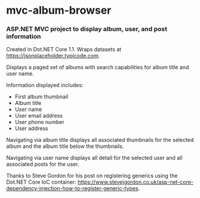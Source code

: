 # mvc-album-browser
### ASP.NET MVC project to display album, user, and post information

Created in Dot.NET Core 1.1.  Wraps datasets at https://jsonplaceholder.typicode.com.

Displays a paged set of albums with search capabilities for album title and user name.

Information displayed includes:
  * First album thumbnail
  * Album title
  * User name
  * User email address
  * User phone number
  * User address

Navigating via album title displays all associated thumbnails for the selected album and the album title below the thumbnails.

Navigating via user name displays all detail for the selected user and all associated posts for the user.

Thanks to Steve Gordon for his post on registering generics using the Dot.NET Core IoC container: https://www.stevejgordon.co.uk/asp-net-core-dependency-injection-how-to-register-generic-types.
